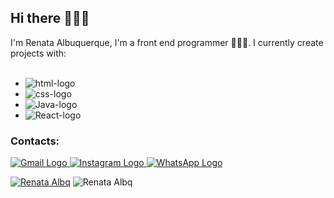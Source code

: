 ## Hi there 🙋🏻‍♀️

I'm Renata Albuquerque, I'm a front end programmer 👩🏻‍💻. I currently create projects with:
<br>
<br>
- <img src="https://img.shields.io/badge/HTML-239120?style=for-the-badge&logo=html5&logoColor=white" alt="html-logo" />
- <img src="https://img.shields.io/badge/CSS-239120?&style=for-the-badge&logo=css3&logoColor=white" alt="css-logo" />
- <img src="https://img.shields.io/badge/JavaScript-323330?style=for-the-badge&logo=javascript&logoColor=F7DF1E" alt="Java-logo" />
- <img src="https://img.shields.io/badge/react%20os-0088CC?style=for-the-badge&logo=reactos&logoColor=white" alt="React-logo" />

### Contacts: 

<p>
  <a href="mailto:renata.albeducar@gmail.com" target="_blank">
  <img src="https://img.shields.io/badge/Gmail-D14836?style=for-the-badge&logo=gmail&logoColor=white" alt="Gmail Logo" />
    <a href="https://www.instagram.com/reh__albuquerque" target="_blank">
  <img src="https://img.shields.io/badge/Instagram-E4405F?style=for-the-badge&logo=instagram&logoColor=white" alt="Instagram Logo" />
  <a href="https://wa.me/5511948455528" target="_blank">
  <img src="https://img.shields.io/badge/WhatsApp-25D366?style=for-the-badge&logo=whatsapp&logoColor=white" alt="WhatsApp Logo" />
</a>


[![Renata Albq](https://github-readme-stats.vercel.app/api/top-langs/?username=RenataCodes)](https://github.com/anuraghazra/github-readme-stats)
![Renata Albq](https://github-readme-stats.vercel.app/api?username=anuraghazra&show_icons=true&theme=radical)

      
</a>

</a>

</a>

</a>

</a>


  </a>
</p>
